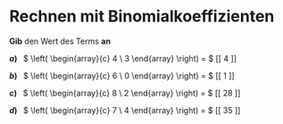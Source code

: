 <!--
version:  0.0.1

language: de

@style
main > *:not(:last-child) {
  margin-bottom: 3rem;
}

input {
    text-align: center;
}

.flex-container {
    display: flex;
    flex-wrap: wrap;
    align-items: stretch;
    gap: 20px;
}

.flex-child {
    flex: 1;
    min-width: 350px;
    margin-right: 20px;
}

@media (max-width: 400px) {
    .flex-child {
        flex: 100%;
        margin-right: 0;
    }
}
@end

formula: \carry   \textcolor{red}{\scriptsize #1}
formula: \digit   \rlap{\carry{#1}}\phantom{#2}#2
formula: \permil  \text{‰}

import: https://raw.githubusercontent.com/LiaTemplates/Tikz-Jax/main/README.md

script: https://cdn.jsdelivr.net/gh/LiaTemplates/Tikz-Jax@main/dist/index.js


tags: Binomialkoeffizient, sehr leicht, sehr niedrig, Angeben

comment: Gib den Wert des Terms mit Binomialkoeffizienten an.

author: Martin Lommatzsch

-->





# Rechnen mit Binomialkoeffizienten

**Gib** den Wert des Terms **an**

<section class="flex-container">
<div class="flex-child">

__$a)\;\;$__ $  \left( \begin{array}{c} 4 \\ 3 \end{array} \right) = $ [[  4  ]]

</div>
<div class="flex-child">

__$b)\;\;$__ $  \left( \begin{array}{c} 6 \\ 0 \end{array} \right) = $ [[  1  ]]

</div>
<div class="flex-child">

__$c)\;\;$__ $  \left( \begin{array}{c} 8 \\ 2 \end{array} \right) = $ [[  28  ]]

</div>
<div class="flex-child">

__$d)\;\;$__ $  \left( \begin{array}{c} 7 \\ 4 \end{array} \right) = $ [[  35  ]]

</div>
</section>







